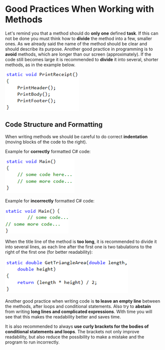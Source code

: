# Good Practices When Working with Methods

Let's remind you that a method should do **only one** defined **task**. If this can not be done you must think how to **divide** the method into a few, smaller ones. As we already said the name of the method should be clear and should describe its purpose. Another good practice in programming is to **avoid** methods, which are longer than our screen (approximately). If the code still becomes large it is recommended to **divide** it into several, shorter methods, as in the example below.

![](/assets/chapter-10-images/20.Good-practice-01.png)

## Code Structure and Formatting

When writing methods we should be careful to do correct **indentation** (moving blocks of the code to the right).

Example for **correctly** formatted C# code:

![](/assets/chapter-10-images/20.Good-practice-02.png)

Example for **incorrectly** formatted C# code:

![](/assets/chapter-10-images/20.Good-practice-03.png)

When the title line of the method is **too long**, it is recommended to divide it into several lines, as each line after the first one is two tabulations to the right of the first one (for better readability):

![](/assets/chapter-10-images/13.Calculate-triangle-area-01.png)

Another good practice when writing code is **to leave an empty line** between the methods, after loops and conditional statements. Also try to **abstain** from writing **long lines and complicated expressions**. With time you will see that this makes the readability better and saves time. 

It is also recommended to always **use curly brackets for the bodies of conditional statements and loops**. The brackets not only improve readability, but also reduce the possibility to make a mistake and the program to run incorrectly.

